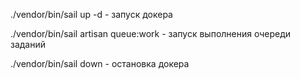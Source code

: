 ./vendor/bin/sail up -d - запуск докера

./vendor/bin/sail artisan queue:work - запуск выполнения очереди заданий

./vendor/bin/sail down - остановка докера
